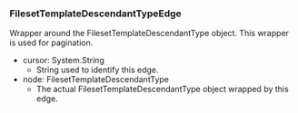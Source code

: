 ### FilesetTemplateDescendantTypeEdge
Wrapper around the FilesetTemplateDescendantType object. This wrapper is used for pagination.

- cursor: System.String
  - String used to identify this edge.
- node: FilesetTemplateDescendantType
  - The actual FilesetTemplateDescendantType object wrapped by this edge.

